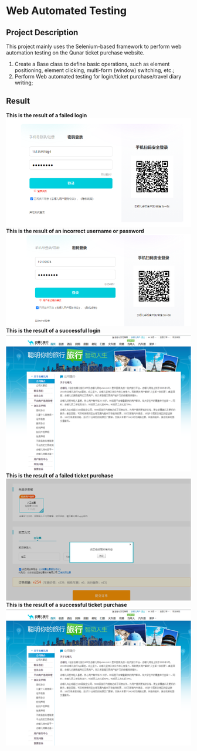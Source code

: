 # Web Automated Testing
## Project Description
This project mainly uses the Selenium-based framework to perform web automation testing on the Qunar ticket purchase website.
1. Create a Base class to define basic operations, such as element positioning, element clicking, multi-form (window) switching, etc.;
2. Perform Web automated testing for login/ticket purchase/travel diary writing;

## Result
__This is the result of a failed login__
![登录失败](https://github.com/1void1/Web-Automated-Testing/blob/main/result/%E7%99%BB%E5%BD%95%E5%A4%B1%E8%B4%A5.jpg)
__This is the result of an incorrect username or password__
![用户名或密码错误](https://github.com/1void1/Web-Automated-Testing/blob/main/result/%E7%94%A8%E6%88%B7%E5%90%8D%E6%88%96%E5%AF%86%E7%A0%81%E9%94%99%E8%AF%AF.jpg)
__This is the result of a successful login__
![登录成功](https://github.com/1void1/Web-Automated-Testing/blob/main/result/%E7%99%BB%E5%BD%95%E6%88%90%E5%8A%9F.jpg)  
__This is the result of a failed ticket purchase__
![购票失败](https://github.com/1void1/Web-Automated-Testing/blob/main/result/%E8%B4%AD%E7%A5%A8%E5%A4%B1%E8%B4%A5.jpg)
__This is the result of a successful ticket purchase__
![购票成功](https://github.com/1void1/Web-Automated-Testing/blob/main/result/%E7%99%BB%E5%BD%95%E6%88%90%E5%8A%9F.jpg)

